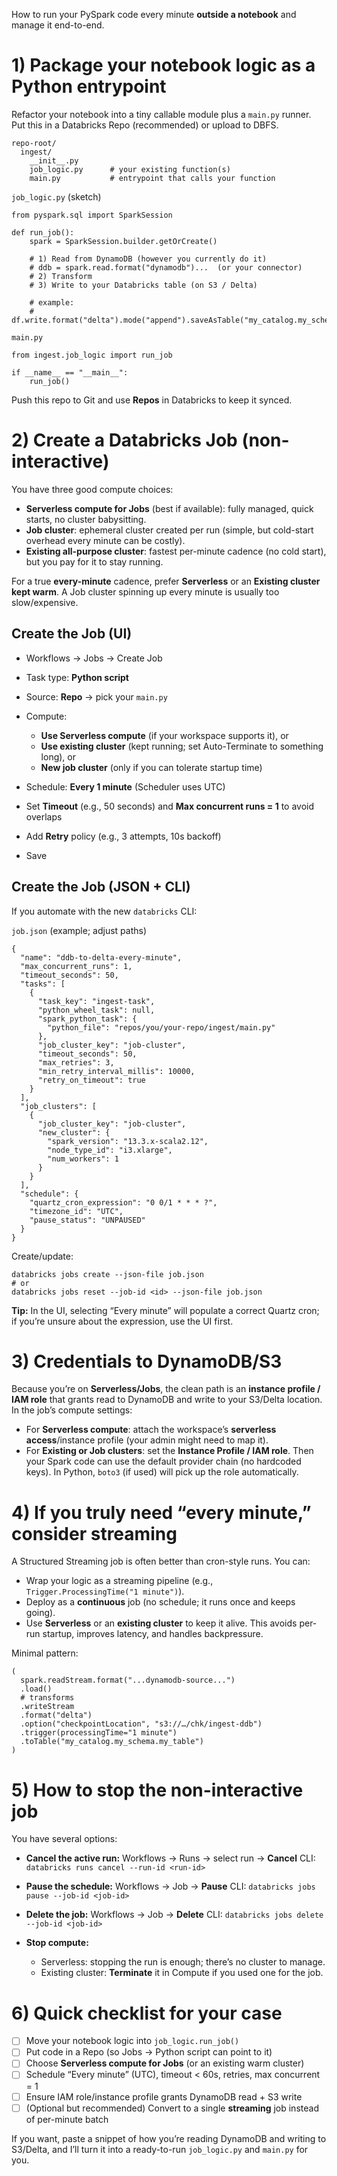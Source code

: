 How to run your PySpark code every minute **outside a notebook** and manage it end-to-end.

# 1) Package your notebook logic as a Python entrypoint

Refactor your notebook into a tiny callable module plus a `main.py` runner. Put this in a Databricks Repo (recommended) or upload to DBFS.

```
repo-root/
  ingest/
    __init__.py
    job_logic.py      # your existing function(s)
    main.py           # entrypoint that calls your function
```

`job_logic.py` (sketch)

```
from pyspark.sql import SparkSession

def run_job():
    spark = SparkSession.builder.getOrCreate()

    # 1) Read from DynamoDB (however you currently do it)
    # ddb = spark.read.format("dynamodb")...  (or your connector)
    # 2) Transform
    # 3) Write to your Databricks table (on S3 / Delta)

    # example:
    # df.write.format("delta").mode("append").saveAsTable("my_catalog.my_schema.my_table")
```

`main.py`

```
from ingest.job_logic import run_job

if __name__ == "__main__":
    run_job()
```

Push this repo to Git and use **Repos** in Databricks to keep it synced.

# 2) Create a Databricks Job (non-interactive)

You have three good compute choices:

* **Serverless compute for Jobs** (best if available): fully managed, quick starts, no cluster babysitting.
* **Job cluster**: ephemeral cluster created per run (simple, but cold-start overhead every minute can be costly).
* **Existing all-purpose cluster**: fastest per-minute cadence (no cold start), but you pay for it to stay running.

For a true **every-minute** cadence, prefer **Serverless** or an **Existing cluster kept warm**. A Job cluster spinning up every minute is usually too slow/expensive.

## Create the Job (UI)

* Workflows → Jobs → Create Job
* Task type: **Python script**
* Source: **Repo** → pick your `main.py`
* Compute:

  * **Use Serverless compute** (if your workspace supports it), or
  * **Use existing cluster** (kept running; set Auto-Terminate to something long), or
  * **New job cluster** (only if you can tolerate startup time)
* Schedule: **Every 1 minute** (Scheduler uses UTC)
* Set **Timeout** (e.g., 50 seconds) and **Max concurrent runs = 1** to avoid overlaps
* Add **Retry** policy (e.g., 3 attempts, 10s backoff)
* Save

## Create the Job (JSON + CLI)

If you automate with the new `databricks` CLI:

`job.json` (example; adjust paths)

```
{
  "name": "ddb-to-delta-every-minute",
  "max_concurrent_runs": 1,
  "timeout_seconds": 50,
  "tasks": [
    {
      "task_key": "ingest-task",
      "python_wheel_task": null,
      "spark_python_task": {
        "python_file": "repos/you/your-repo/ingest/main.py"
      },
      "job_cluster_key": "job-cluster",
      "timeout_seconds": 50,
      "max_retries": 3,
      "min_retry_interval_millis": 10000,
      "retry_on_timeout": true
    }
  ],
  "job_clusters": [
    {
      "job_cluster_key": "job-cluster",
      "new_cluster": {
        "spark_version": "13.3.x-scala2.12",
        "node_type_id": "i3.xlarge",
        "num_workers": 1
      }
    }
  ],
  "schedule": {
    "quartz_cron_expression": "0 0/1 * * * ?",
    "timezone_id": "UTC",
    "pause_status": "UNPAUSED"
  }
}
```

Create/update:

```
databricks jobs create --json-file job.json
# or
databricks jobs reset --job-id <id> --json-file job.json
```

**Tip:** In the UI, selecting “Every minute” will populate a correct Quartz cron; if you’re unsure about the expression, use the UI first.

# 3) Credentials to DynamoDB/S3

Because you’re on **Serverless/Jobs**, the clean path is an **instance profile / IAM role** that grants read to DynamoDB and write to your S3/Delta location. In the job’s compute settings:

* For **Serverless compute**: attach the workspace’s **serverless access**/instance profile (your admin might need to map it).
* For **Existing or Job clusters**: set the **Instance Profile / IAM role**.
  Then your Spark code can use the default provider chain (no hardcoded keys). In Python, `boto3` (if used) will pick up the role automatically.

# 4) If you truly need “every minute,” consider streaming

A Structured Streaming job is often better than cron-style runs. You can:

* Wrap your logic as a streaming pipeline (e.g., `Trigger.ProcessingTime("1 minute")`).
* Deploy as a **continuous** job (no schedule; it runs once and keeps going).
* Use **Serverless** or an **existing cluster** to keep it alive.
  This avoids per-run startup, improves latency, and handles backpressure.

Minimal pattern:

```
(
  spark.readStream.format("...dynamodb-source...")
  .load()
  # transforms
  .writeStream
  .format("delta")
  .option("checkpointLocation", "s3://…/chk/ingest-ddb")
  .trigger(processingTime="1 minute")
  .toTable("my_catalog.my_schema.my_table")
)
```

# 5) How to stop the non-interactive job

You have several options:

* **Cancel the active run:** Workflows → Runs → select run → **Cancel**
  CLI: `databricks runs cancel --run-id <run-id>`
* **Pause the schedule:** Workflows → Job → **Pause**
  CLI: `databricks jobs pause --job-id <job-id>`
* **Delete the job:** Workflows → Job → **Delete**
  CLI: `databricks jobs delete --job-id <job-id>`
* **Stop compute:**

  * Serverless: stopping the run is enough; there’s no cluster to manage.
  * Existing cluster: **Terminate** it in Compute if you used one for the job.

# 6) Quick checklist for your case

* [ ] Move your notebook logic into `job_logic.run_job()`
* [ ] Put code in a Repo (so Jobs → Python script can point to it)
* [ ] Choose **Serverless compute for Jobs** (or an existing warm cluster)
* [ ] Schedule “Every minute” (UTC), timeout < 60s, retries, max concurrent = 1
* [ ] Ensure IAM role/instance profile grants DynamoDB read + S3 write
* [ ] (Optional but recommended) Convert to a single **streaming** job instead of per-minute batch

If you want, paste a snippet of how you’re reading DynamoDB and writing to S3/Delta, and I’ll turn it into a ready-to-run `job_logic.py` and `main.py` for you.
